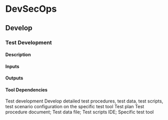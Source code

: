 # DevSecOps

## Develop

### Test Development

#### Description

#### Inputs

#### Outputs

#### Tool Dependencies

Test development Develop detailed test
procedures, test data, test
scripts, test scenario
configuration on the specific
test tool
Test plan Test procedure
document;
Test data file;
Test scripts
IDE;
Specific test tool
